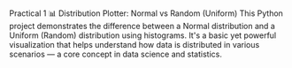 Practical 1
📊 Distribution Plotter: Normal vs Random (Uniform)
This Python project demonstrates the difference between a Normal distribution and a Uniform (Random) distribution using histograms. It's a basic yet powerful visualization that helps understand how data is distributed in various scenarios — a core concept in data science and statistics.
